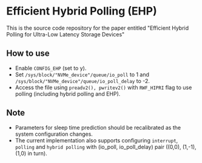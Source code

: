 # Efficient Hybrid Polling (EHP)

This is the source code repository for the paper entitled "Efficient Hybrid Polling for Ultra-Low Latency Storage Devices"

## How to use

* Enable `CONFIG_EHP` (set to y).
* Set `/sys/block/"NVMe_device"/queue/io_poll` to 1 and `/sys/block/"NVMe_device"/queue/io_poll_delay` to -2.
* Access the file using `preadv2(), pwritev2()` with `RWF_HIPRI` flag to use polling (including hybrid polling and EHP).

## Note

* Parameters for sleep time prediction should be recalibrated as the system configuration changes.
* The current implementation also supports configuring `interrupt`, `polling` and `hybrid polling` with (io_poll, io_poll_delay) pair ((0,0), (1,-1), (1,0) in turn).
